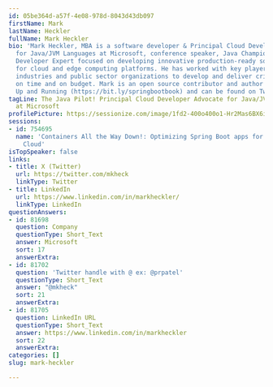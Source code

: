 ```yaml
---
id: 05be364d-a57f-4e08-978d-8043d43db097
firstName: Mark
lastName: Heckler
fullName: Mark Heckler
bio: 'Mark Heckler, MBA is a software developer & Principal Cloud Developer Advocate
  for Java/JVM Languages at Microsoft, conference speaker, Java Champion, and Kotlin
  Developer Expert focused on developing innovative production-ready software at velocity
  for cloud and edge computing platforms. He has worked with key players in numerous
  industries and public sector organizations to develop and deliver critical capabilities
  on time and on budget. Mark is an open source contributor and author of Spring Boot:
  Up and Running (https://bit.ly/springbootbook) and can be found on Twitter/X @mkheck.'
tagLine: The Java Pilot! Principal Cloud Developer Advocate for Java/JVM Languages
  at Microsoft
profilePicture: https://sessionize.com/image/1fd2-400o400o1-Hr2Mas6BX6iEHBvw5iCBve.png
sessions:
- id: 754695
  name: 'Containers All the Way Down!: Optimizing Spring Boot apps for the Modern
    Cloud'
isTopSpeaker: false
links:
- title: X (Twitter)
  url: https://twitter.com/mkheck
  linkType: Twitter
- title: LinkedIn
  url: https://www.linkedin.com/in/markheckler/
  linkType: LinkedIn
questionAnswers:
- id: 81698
  question: Company
  questionType: Short_Text
  answer: Microsoft
  sort: 17
  answerExtra:
- id: 81702
  question: 'Twitter handle with @ ex: @prpatel'
  questionType: Short_Text
  answer: "@mkheck"
  sort: 21
  answerExtra:
- id: 81705
  question: LinkedIn URL
  questionType: Short_Text
  answer: https://www.linkedin.com/in/markheckler
  sort: 22
  answerExtra:
categories: []
slug: mark-heckler

---
```

